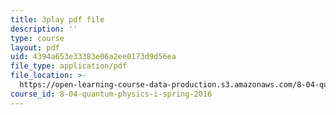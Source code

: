 ```yaml
---
title: 3play pdf file
description: ''
type: course
layout: pdf
uid: 4394a653e33383e06a2ee0173d9d56ea
file_type: application/pdf
file_location: >-
  https://open-learning-course-data-production.s3.amazonaws.com/8-04-quantum-physics-i-spring-2016/4394a653e33383e06a2ee0173d9d56ea_EkpbxgEslE4.pdf
course_id: 8-04-quantum-physics-i-spring-2016
---
```

